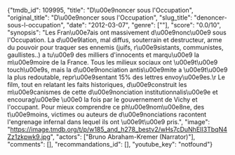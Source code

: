 {"tmdb_id": 109995, "title": "D\u00e9noncer sous l'Occupation", "original_title": "D\u00e9noncer sous l'Occupation", "slug_title": "denoncer-sous-l-occupation", "date": "2012-03-07", "genre": [""], "score": "0.0/10", "synopsis": "Les Fran\u00e7ais ont massivement d\u00e9nonc\u00e9 sous l'Occupation. La d\u00e9lation, mal diffus, souterrain et destructeur, arme du pouvoir pour traquer ses ennemis (juifs, r\u00e9sistants, communistes, gaullistes..) a tu\u00e9 des milliers d'innocents et marqu\u00e9 la m\u00e9moire de la France. Tous les milieux sociaux ont \u00e9t\u00e9 touch\u00e9s, mais la d\u00e9nonciation antis\u00e9mite a \u00e9t\u00e9 la plus redoutable, repr\u00e9sentant 15% des lettres envoy\u00e9es.\r Le film, tout en relatant les faits historiques, d\u00e9construit les m\u00e9canismes de cette d\u00e9nonciation institutionnalis\u00e9e et encourag\u00e9e \u00e0 la fois par le gouvernement de Vichy et l'occupant. Pour mieux comprendre ce ph\u00e9nom\u00e8ne, des t\u00e9moins, victimes ou auteurs de d\u00e9nonciations racontent l'engrenage infernal dans lequel ils ont \u00e9t\u00e9 pris.", "image": "https://image.tmdb.org/t/p/w185_and_h278_bestv2/wHs7cDuNhEII3TbqN4Zz1zkpwk9.jpg", "actors": ["Bruno Abraham-Kremer (Narrator)"], "comments": [], "recommandations_id": [], "youtube_key": "notfound"}
